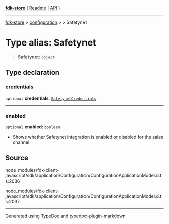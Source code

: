 [**fdk-store**](../../../README.md) ( [Readme](../../../README.md) \| [API](../../../API.md) )

---

[fdk-store](../../../API.md) > [configuration](../../README.md) > [<internal>](../README.md) > Safetynet

# Type alias: Safetynet

> **Safetynet**: `object`

## Type declaration

### credentials

`optional` **credentials**: [`SafetynetCredentials`](type-alias.SafetynetCredentials.md)

---

### enabled

`optional` **enabled**: `boolean`

- Shows whether Safetynet integration is
  enabled or disabled for the sales channel

## Source

node_modules/fdk-client-javascript/sdk/application/Configuration/ConfigurationApplicationModel.d.ts:2036

node_modules/fdk-client-javascript/sdk/application/Configuration/ConfigurationApplicationModel.d.ts:2037

---

Generated using [TypeDoc](https://typedoc.org/) and [typedoc-plugin-markdown](https://www.npmjs.com/package/typedoc-plugin-markdown)
